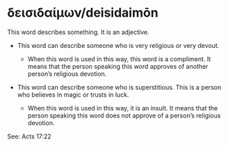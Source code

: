 # δεισιδαίμων/deisidaimōn
This word describes something. It is an adjective.

* This word can describe someone who is very religious or very devout.
    * When this word is used in this way, this word is a compliment. It means that the person speaking this word approves of another person’s religious devotion. 


* This word can describe someone who is superstitious. This is a person who believes in magic or trusts in luck.
    * When this word is used in this way, it is an insult.  It means that the person speaking this word does not approve of a person’s religious devotion. 

See: Acts 17:22

